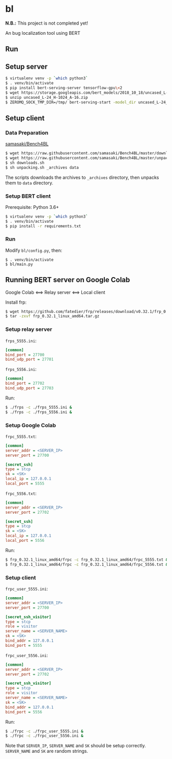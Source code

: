 # bl

**N.B.:** This project is not completed yet!

An bug localization tool using BERT

## Run

## Setup server

```sh
$ virtualenv venv -p `which python3`
$ . venv/bin/activate
$ pip install bert-serving-server tensorflow-gpu\<2
$ wget https://storage.googleapis.com/bert_models/2018_10_18/uncased_L-24_H-1024_A-16.zip
$ unzip uncased_L-24_H-1024_A-16.zip
$ ZEROMQ_SOCK_TMP_DIR=/tmp/ bert-serving-start -model_dir uncased_L-24_H-1024_A-16 -num_worker=1 -show_tokens_to_client
```

## Setup client

### Data Preparation

[samasaki/Bench4BL](https://github.com/samasaki/Bench4BL/blob/master/downloads.sh)

```sh
$ wget https://raw.githubusercontent.com/samasaki/Bench4BL/master/downloads.sh
$ wget https://raw.githubusercontent.com/samasaki/Bench4BL/master/unpacking.sh
$ sh downloads.sh
$ sh unpacking.sh _archives data
```

The scripts downloads the archives to `_archives` directory, then unpacks them to `data` directory.

### Setup BERT client

Prerequisite: Python 3.6+

```sh
$ virtualenv venv -p `which python3`
$ . venv/bin/activate
$ pip install -r requirements.txt
```

### Run

Modify `bl/config.py`, then:

```
$ . venv/bin/activate
$ bl/main.py
```

## Running BERT server on Google Colab

Google Colab \<==\> Relay server \<==\> Local client

Install frp:

```sh
$ wget https://github.com/fatedier/frp/releases/download/v0.32.1/frp_0.32.1_linux_amd64.tar.gz
$ tar -zxvf frp_0.32.1_linux_amd64.tar.gz
```

### Setup relay server

`frps_5555.ini`:

```ini
[common]
bind_port = 27700
bind_udp_port = 27701
```

`frps_5556.ini`:

```ini
[common]
bind_port = 27702
bind_udp_port = 27703
```

Run:

```sh
$ ./frps -c ./frps_5555.ini &
$ ./frps -c ./frps_5556.ini &
```

### Setup Google Colab

`frpc_5555.txt`:

```ini
[common]
server_addr = <SERVER_IP>
server_port = 27700

[secret_ssh]
type = stcp
sk = <SK>
local_ip = 127.0.0.1
local_port = 5555
```

`frpc_5556.txt`:

```ini
[common]
server_addr = <SERVER_IP>
server_port = 27702

[secret_ssh]
type = stcp
sk = <SK>
local_ip = 127.0.0.1
local_port = 5556
```

Run:

```sh
$ frp_0.32.1_linux_amd64/frpc -c frp_0.32.1_linux_amd64/frpc_5555.txt &
$ frp_0.32.1_linux_amd64/frpc -c frp_0.32.1_linux_amd64/frpc_5556.txt &
```

### Setup client

`frpc_user_5555.ini`:

```ini
[common]
server_addr = <SERVER_IP>
server_port = 27700

[secret_ssh_visitor]
type = stcp
role = visitor
server_name = <SERVER_NAME>
sk = <SK>
bind_addr = 127.0.0.1
bind_port = 5555
```

`frpc_user_5556.ini`:

```ini
[common]
server_addr = <SERVER_IP>
server_port = 27702

[secret_ssh_visitor]
type = stcp
role = visitor
server_name = <SERVER_NAME>
sk = <SK>
bind_addr = 127.0.0.1
bind_port = 5556
```

Run:

```sh
$ ./frpc -c ./frpc_user_5555.ini &
$ ./frpc -c ./frpc_user_5556.ini &
```

Note that `SERVER_IP`, `SERVER_NAME` and `SK` should be setup correctly. `SERVER_NAME` and `SK` are random strings.

